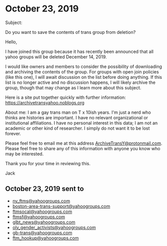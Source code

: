 # October 23, 2019

Subject: 

Do you want to save the contents of trans group from deletion?

Hello,

I have joined this group because it has recently been announced that all yahoo groups will be deleted December 14, 2019. 

I would like owners and members to consider the possibility of downloading and archiving the contents of the group. For groups with open join policies (like this one), I will await discussion on the list before doing anything. If this list is no longer active and no discussion happens, I will likely archive the group, though that may change as I learn more about this subject. 

Here is a site put together quickly with further information: https://archivetransyahoo.noblogs.org

About me: I am a gay trans man on T x 10ish years. I'm just a nerd who thinks are histories are important. I have no relevant organizational or institutional affiliations. I have no personal interest in this data; I am not an academic or other kind of researcher. I simply do not want it to be lost forever. 

Please feel free to email me at this address <ArchiveTransY@protonmail.com>. Please feel free to share any of this information with anyone you know who may be interested. 

Thank you for your time in reviewing this.

Jack

## October 23, 2019 sent to

- [ny_ftms@yahoogroups.com](mailto:ny_ftms@yahoogroups.com)
- [boston-area-trans-support@yahoogroups.com](mailto:boston-area-trans-support@yahoogroups.com)
- [ftmsocal@yahoogroups.com](mailto:ftmsocal@yahoogroups.com)
- ftmsf@yahoogroups.com
- [glbt_news@yahoogroups.com](mailto:glbt_news@yahoogroups.com)
- [oly_gender_activists@yahoogroups.com](mailto:oly_gender_activists@yahoogroups.com)
- [gb-trans@yahoogroups.com](mailto:gb-trans@yahoogroups.com)
- [ftm_hookup@yahoogroups.com](mailto:ftm_hookup@yahoogroups.com)

